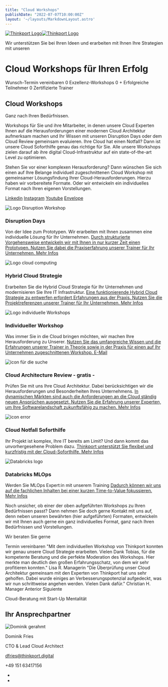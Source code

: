 ```yaml
---
title: "Cloud Workshops"
publishDate: "2022-07-07T10:00:00Z"
layout: '~/layouts/MarkdownLayout.astro'
---
```


 [![Thinkport Logo](images/Logo_horizontral_new-q79kisryfbimg521qvcamhuu9zgajwl52ie1tm6q0s.png "Logo Bright Colours")](https://thinkport.digital)[![Thinkport Logo](images/Logo_horizontral_new-q79kisryfbimg521qvcamhuu9zgajwl52ie1tm6q0s.png "Logo Bright Colours")](https://thinkport.digital)

Wir unterstützen Sie bei Ihren Ideen und erarbeiten mit Ihnen Ihre Strategien mit unseren

# Cloud Workshops für Ihren Erfolg

 Wunsch-Termin vereinbaren 0 Exzellenz-Workshops 0 + Erfolgreiche Teilnehmer 0 Zertifizierte Trainer

## Cloud Workshops

Ganz nach Ihren Bedürfnissen.

Workshops für Sie und ihre Mitarbeiter, in denen unsere Cloud Experten Ihnen auf die Herausforderungen einer modernen Cloud Architektur aufmerksam machen und Ihr Wissen mit unseren Disruption Days oder dem Cloud Review gemeinsam evaluieren. Ihre Cloud hat einen Notfall? Dann ist unsere Cloud Soforthilfe genau das richtige für Sie. Alle unsere Workshops zielen darauf ab ihre digital Cloud-Infrastruktur auf ein state-of-the-art Level zu optimieren.  
  
Stehen Sie vor einer komplexen Herausforderung? Dann wünschen Sie sich einen auf Ihre Belange individuell zugeschnittenen Cloud Workshop mit gemeinsamer Lösungsfindung Ihrer Cloud-Herausforderungen. Hierzu haben wir vorbereitete Formate. Oder wir entwickeln ein individuelles Format nach Ihren eigenen Vorstellungen.

[Linkedin](https://www.linkedin.com/company/11759873) [Instagram](https://www.instagram.com/thinkport/) [Youtube](https://www.youtube.com/channel/UCnke3WYRT6bxuMK2t4jw2qQ) [Envelope](mailto:tdrechsel@thinkport.digital) [](#linksection)

![Logo Disruption Workshop](images/cloud-teaching_logos-02-2.png)

### Disruption Days

Von der Idee zum Prototypen. Wir erarbeiten mit Ihnen zusammen eine individuelle Lösung für Ihr Unternehmen. [Durch strukturierte Vorgehensweise entwickeln wir mit Ihnen in nur kurzer Zeit einen Prototypen. Nutzen Sie dabei die Praxiserfahrung unserer Trainer für Ihr Unternehmen. Mehr Infos](https://thinkport.digital/disruption-days-mit-futury/) 

![Logo cloud computing](images/cloud-computing.png)

### Hybrid Cloud Strategie

Erarbeiten Sie die Hybrid Cloud Strategie für Ihr Unternehmen und modernisieren Sie Ihre IT Infrastruktur. [Eine funktionierende Hybrid Cloud Strategie zu entwerfen erfordert Erfahrungen aus der Praxis. Nutzen Sie die Projektreferenzen unserer Trainer für Ihr Unternehmen. Mehr Infos](https://thinkport.digital/hybrid-cloud-strategie) 

![Logo individuelle Workshops](images/cloud-teaching_logos-03.png)

### Individueller Workshop

Was immer Sie in die Cloud bringen möchten, wir machen Ihre Herausforderung zu Unserer. [Nutzen Sie das umfangreiche Wissen und die Erfahrungen unserer Trainer in Theorie sowie in der Praxis für einen auf Ihr Unternehmen zugeschnittenen Workshop. E-Mail](mailto:tdrechsel@thinkport.digital) 

![icon für die suche](images/suche.png)

### Cloud Architecture Review - gratis -

Prüfen Sie mit uns Ihre Cloud Architektur. Dabei berücksichtigen wir die Herausforderungen und Besonderheiten Ihres Unternehmens. [In dynamischen Märkten sind auch die Anforderungen an die Cloud ständig neuen Ansprüchen ausgesetzt. Nutzen Sie die Erfahrung unserer Experten, um Ihre Softwarelandschaft zukunftsfähig zu machen. Mehr Infos](https://thinkport.digital/cloud-architecture-review/) 

![icon error](images/error.png)

### Cloud Notfall Soforthilfe

Ihr Projekt ist komplex, Ihre IT bereits am Limit? Und dann kommt das unvorhergesehene Problem dazu. [Thinkport unterstützt Sie flexibel und kurzfristig mit der Cloud-Soforthilfe. Mehr Infos](https://thinkport.digital/cloud-soforthilfe/) 

![Databricks logo](images/Databricks-Training-1-e1713438853679.webp)

### Databricks MLOps

Werden Sie MLOps Expert:in mit unserem Training [Dadurch können wir uns auf die fachlichen Inhalten bei einer kurzen Time-to-Value fokussieren. Mehr Infos](https://thinkport.digital/databricks-mlops-workshop/)

Noch unsicher, ob einer der oben aufgeführten Workshops zu Ihren Bedürfnissen passt? Dann nehmen Sie doch gerne Kontakt mit uns auf, denn neben unseren bewährten (hier aufgeführten) Formaten, entwickeln wir mit Ihnen auch gerne ein ganz individuelles Format, ganz nach Ihren Bedürfnissen und Vorstellungen.

Wir beraten Sie gerne

 Termin vereinbaren "Mit dem individuellen Workshop von Thinkport konnten wir genau unsere Cloud Strategie erarbeiten. Vielen Dank Tobias, für die kompetente Beratung und die perfekte Moderation des Workshops. Hier merkte man deutlich den großen Erfahrungsschatz, von dem wir sehr profitieren konnten." Lisa R. Managerin "Die Überprüfung unser Cloud Architektur gemeinsam mit den Experten von Thinkport hat uns sehr geholfen. Dabei wurde einiges an Verbesserungspotenzial aufgedeckt, was wir nun schrittweise angehen werden. Vielen Dank dafür." Christian H. Manager Anterior Siguiente

Cloud-Beratung mit Start-Up Mentalität

## Ihr Ansprechpartner

![Dominik gerahmt](images/Dominik_mH-2.png)

Dominik Fries

CTO & Lead Cloud Architect

[dfries@thinkport.digital](mailto:dfries@thinkport.digital)

+49 151 63417156

* [](https://www.linkedin.com/in/dominik-fries-497ab7107/?originalSubdomain=de)
* [](https://www.xing.com/profile/Dominik_Fries5)

